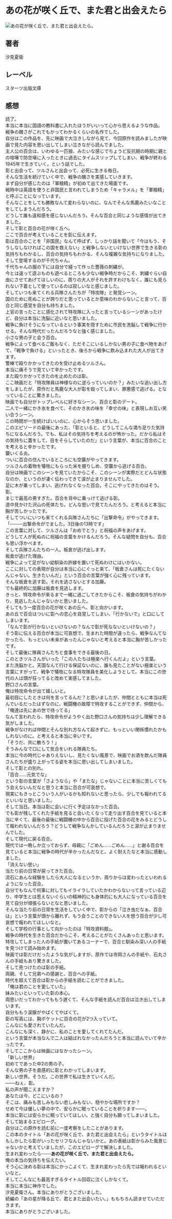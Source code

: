 # あの花が咲く丘で、また君と出会えたら

![あの花が咲く丘で、また君と出会えたら。](https://imgur.com/H4hWbhz.png)

## 著者

汐見夏衛

## レーベル

スターツ出版文庫

## 感想

読了。  
本当に本当に国語の教科書に入れたほうがいいって心から思えるような作品。  
戦争の醜さがこれでもかってわかるくらいの名作でした。  
自分はこの作品を、先に映画で大泣きしながら見て、今回原作を読みましたが映画で見た内容を思い出してしまい泣きながら読んでました。  
主人公の百合は、いわゆる一匹狼、みたいな感じでちょうど反抗期の時期に親との喧嘩で防空壕に入ったときに過去にタイムスリップしてしまい、戦争が終わる1945年で生きていく。という話でした。  
彰と出会って、ツルさんと出会って、必死に生きる毎日。  
そんな生活を続けていく中で、戦争の醜さを実感していきます。  
まず自分が感じたのは「軍粮精」が初めて出てきた場面です。  
戦時中は英語を使うと非国民と言われてしまうため「キャラメル」を「軍粮精」と呼ぶことになっています。  
そんなことをしても勝敗なんて変わらないのに、なんでそんな馬鹿みたいなことをしてしまうんだろう。  
どうして誰も違和感を感じないんだろう。そんな百合と同じような感情が出てきました。  
そして彰と百合の花が咲く丘へ。  
ここで百合が考えていることを彰に伝えます。  
彰は百合のことを「非国民」なんて呼ばず、しっかり話を聞いて「今はもう、そうしなしなければこの国を救えない」と戦争しないといけない世界で生きる彰の気持ちもわかるし、百合の気持ちもわかる、そんな複雑な気持ちになりました。  
そして登場するのが千代ちゃん。  
千代ちゃんの服の下には自分で縫って作った薔薇の刺繍が。  
今とは違って遊ぶものも遊べるところも少ない戦争時だからこそ、刺繍ぐらい自由にさせてあげてほしいのに、周りの大人がそれを許すわけもなく、誰にも見られない下着として使っているのは寂しいなと感じました。  
そしていつも来てくれる兵隊さんたちが「特攻隊」と発覚シーン。  
国のために死ぬことが誇りだと思っているとか意味のわからないこと言って、百合と同じ感覚を自分も持ちました。  
上官の言ったことに感化されて特攻隊に入ったと言っているシーンがあったけど、自分は本当に洗脳に近いなと思いました。  
戦争に負けそうになっているという事実を隠すために市民を洗脳して戦争に行かせる。そんな時代だったんだろうなと強く感じました。  
小さな男の子と会う百合。  
戦争によって食べるご飯もなく、ただそこにいるしかない男の子に食べ物をあげて、「戦争で負ける」といったとき、後ろから戦争に飲み込まれた大人が出てきます。  
警棒で殴りかかってきたのを受け止めるツルさん。  
本当に痛そうで見ていて辛かったです。  
また殴りかかってきたのを止めたのは彰。  
ここ映画だと「特攻隊員は神様なのに逆らっていいのか？」みたいな追い出し方をしましたが、原作だと馬鹿な大人が彰を殴ってしまい、罪悪感で逃げる。となっていることに驚きました。  
映画でも自分がトップレベルに好きなシーン、百合と彰のデート。  
二人で一緒にかき氷を食べて、そのかき氷の味を「幸せの味」と表現しお互い笑い合うシーン。  
この時間が一生続けばいいのに、心からそう思いました。  
このエピソードの最後にあった、「彰といると、どうしてこんな満ち足りた気持ちになるんだろう。でも、私はその気持ちを考えるのが怖かった。だから私はその気持ちに蓋をして、目をそらしていたのだ」という言葉が、本当に百合のことを考えると辛かったです。  
襲いくる炎。  
ついに百合の住んでいるところにも空襲がやってきます。  
ツルさんの着物を犠牲にもらった米を握りしめ、空襲から逃げる百合。  
自分は映画でこのシーンを見ていたからこそ、このシーンが実際だとどんな状態なのか、というのが凄く伝わってきて涙が止まりませんでした。  
足に木が乗ってしまい、逃げれなくなった百合。そこにやってきたのはそう。彰。  
まじで最高の男すぎた。百合を背中に乗っけて逃げる彰。  
道中見かけた沢山の死体たち。どんな思いで見てたんだろう。と考えると本当に胸が苦しかったです。  
そしてついにいつも来てくれる兵隊さんたちに「出撃命令」がやってきます。  
「────出撃命令がでました。3日後の13時です」  
この言葉に対して、ツルさんは「おめでとう」と祝福の声をあげます。  
どうして人が死ぬのに祝福の言葉をかけるんだろう。そんな疑問を自分も、百合も思い浮かべます。  
そして兵隊さんたちの一人。板倉が逃げ出します。  
板倉が逃げた理由。  
戦争によって足がない幼馴染の許嫁を置いて死ぬわけにはいかない。  
ここに対しての表現が自分は本当に心にぐっと来て、「板倉さんは死にたくないんじゃない。生きたいんだ」という百合の言葉が強く心に残っています。  
そんな板倉を逃す彰。それを逃さないとする加藤。  
でも最終的に加藤は板倉を見逃します。  
きっと、特攻命令が来るまで一緒に過ごしてきたからこそ、板倉の気持ちがわかり、見逃したんじゃないかと思いました。  
そしてもう一度百合の花が咲くあの丘へ、彰と向かいます。  
あの丘で百合はついに彰への恋心を自覚してしまい、「行かないで」と口にしてしまいます。  
「なんで彰が行かないといけないの？なんで彰が死なないといけないの？」  
そう彰に伝える百合が本当に可哀想で、生まれた時間が違ったら、戦争なんてなかったら、もっといい未来があったんじゃないと考えると本当に胸が苦しかったです。  
そして最後に隊員さんたちと食事をできる最後の日。  
このときツルさんがいった「この人たちは極楽へ行くんだよ」という言葉。  
また洗脳かと。天国なんて行ける保証ないのに、誰も見たことがない極楽という言葉にすがって、戦争で犠牲になる特攻隊員を美化しようとして。本当にこの世代の人は頭が狂ってると改めて実感してました。  
野口さんの言葉。  
俺は特攻命令が出て嬉しいと。  
最初目にしたときは何を言ってるんだ？と思いましたが、仲間とともに本当は死んでいるだったはずなのに、戦闘機の故障で特攻することができず、仲間から、  
「俺達は先にあの世で待ってる」  
なんて言われたら、特攻命令がようやく出た野口さんの気持ちは少し理解できる気がしました。  
戦争がなければ仲間とそんな別れ方なんて起きずに、もっといい関係慣れたかもしれないのに。と考えると本当に辛いです。  
「そうだ、共に散ろう！」  
そうみんなで口にして気合をいれる隊員たち。  
本当に今の時代じゃありえないし、見たくない風景で、映画でお酒を飲んだ隊員さんたちが盛り上がってる姿を本当に思い出してしまいました。  
そして彰との別れ。  
「百合……元気でな」  
という彰の言葉が「さようなら」や「またな」じゃないことに本当に苦しくてもう会えないんだなと思うと本当に百合が可哀想で。  
現実にもきっとこういう人がいるかも知れないと思ったら、少しでも報われてるといいなと思いました。  
そして当日。本当は彰に会いに行く予定はなかった百合。  
でも彰が残してくれた手紙を見ると会いたくなって走り出す百合を見ていると本当に辛くて、最後の最後に戦闘機の中から百合に投げた百合の花をみるとどうして報われないんだろう？どうして戦争なんかしているんだろうと涙が止まりませんでした。  
そして現代に戻る百合。  
現代では一晩しか立っておらず、母親に「ごめん……ごめん……」と謝る百合を見ていると本当に戦争の時代が辛かったんだなと。よく耐えたなと本当に感動しました。  
「消えない思い」  
当たり前の日常が戻ってきた百合。  
流石にあんな経験をしたら大人になるというか、周りからは変わったといわれるようになった百合。  
自分でもなんで何事に対してもイライラしていたかわからないって言っている辺り、中学生とは思えないぐらいの精神的にも身体的にも大人になっている百合を見て自分が頑張らないとなと思いました。  
そんな当たり前の日常を生活をしていく中で、彰からの「泣き虫だなぁ、百合は」という言葉が頭から離れず、もう会うことのできない人を想う百合が少し可哀想で報われてほしいなと。  
そして学校の行事として向かったのは「特攻資料館」。  
戦争の時代を生きた百合だからこそ、考えることがたくさんあったと思います。  
特攻してしまった人の手紙が置いてあるコーナーで、百合と馴染み深い人の手紙を見つけて読み始めます。  
映画では彰だけだったような気がしますが、原作では寺岡さんの手紙や、石丸さんの手紙もあり驚きました。  
そして見つけたのは彰の手紙。  
両親、そして兄弟への感謝と、百合への手紙。  
時代を超えて百合は彰からの手紙を読むことができました。  
「俺は君のことを愛していた」  
妹みたいといっていた彰の本心。  
両思いだってわかってももう遅くて、そんな手紙を読んだ百合は泣き出してしまいます。  
自分ももう涙腺がやばくてやばくて。  
彰の写真には、胸ポケットに百合の花が2つ入っていて。  
こんなにも愛されていたんだ。  
こんなにも深く、静かに、私のことを愛してくれてたんだ。  
という言葉が本当なんで二人は結ばれなかったんだろうと本当に読んでいて辛かったです。  
そしてここからは映画にはなかったシーン。  
「新しい世界」  
初めてであった中2の男の子。  
そんな男の子を直感的に彰とわかってしまいます。  
新しい世界。そうだ。この世界で私は生きていくんだ。  
───ねぇ、彰。  
私の声が聞こえますか？  
あなたは今、どこにいるの？  
そこは、痛みも苦しみもない悲しみもない、穏やかな場所ですか？  
せめて今は優しい夢の中で、安らかに眠っていることを祈ります───。  
本当に彰には安らかに眠っていてほしい。と強く自分も願ってしまいました。  
そして始まるエピローグ。  
自分はこの原作を読む前に一度考察をしたことがあります。  
この本のタイトル「あの花が咲く丘で、また君と出会えたら」というタイトルはもしかしたら彰がいったセリフなんじゃないかと。あの表紙は彰からみた風景じゃないかと考えていましたが、このエピローグで解決しました。  
生まれ変わったら───**あの花が咲く丘で、また君と出会えたら。**  
俺の本当の気持ちを伝えたい。  
そう心に決める彰は本当にかっこよくて、生まれ変わったら先では報われるといいなと。  
そしてこんなにも最高すぎるタイトル回収に泣くしかなくて。  
本当に本当に神作でした。  
汐見夏衛さん。本当にありがとうございました。  
続編の「あの星が降る丘で、君とまた出会いたい。」ももちろん読ませていただきます。  
本当にありがとうございました。  
